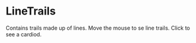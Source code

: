 # LineTrails
Contains trails made up of lines.
Move the mouse to se line trails.
Click to see a cardiod.
